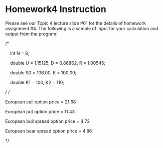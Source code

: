 # Homework4 Instruction

Please see our Topic 4 lecture slide #61 for the details of homework assignment #4. The following is a sample of input for your calculation and output from the program:

/* 

    int N = 8;

    double U = 1.15125, D = 0.86862, R = 1.00545;

    double S0 = 106.00, K = 100.00;

    double K1 = 100, K2 = 110;

*/
/*

European call option price = 21.68

European put option price = 11.43

European bull spread option price = 4.72

European bear spread option price = 4.86

*/

